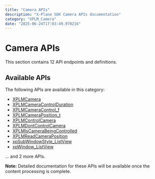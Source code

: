 ```yaml
---
title: "Camera APIs"
description: "X-Plane SDK Camera APIs documentation"
category: "XPLM_Camera"
date: "2025-06-24T17:03:49.970216"
---
```


# Camera APIs

This section contains 12 API endpoints and definitions.

## Available APIs

The following APIs are available in this category:

- [XPLMCamera](https://developer.x-plane.com/sdk/XPLMCamera/)
- [XPLMCameraControlDuration](https://developer.x-plane.com/sdk/XPLMCameraControlDuration/)
- [XPLMCameraControl_f](https://developer.x-plane.com/sdk/XPLMCameraControl_f/)
- [XPLMCameraPosition_t](https://developer.x-plane.com/sdk/XPLMCameraPosition_t/)
- [XPLMControlCamera](https://developer.x-plane.com/sdk/XPLMControlCamera/)
- [XPLMDontControlCamera](https://developer.x-plane.com/sdk/XPLMDontControlCamera/)
- [XPLMIsCameraBeingControlled](https://developer.x-plane.com/sdk/XPLMIsCameraBeingControlled/)
- [XPLMReadCameraPosition](https://developer.x-plane.com/sdk/XPLMReadCameraPosition/)
- [xpSubWindowStyle_ListView](https://developer.x-plane.com/sdk/xpSubWindowStyle_ListView/)
- [xpWindow_ListView](https://developer.x-plane.com/sdk/xpWindow_ListView/)

... and 2 more APIs.

**Note:** Detailed documentation for these APIs will be available once the content processing is complete.

